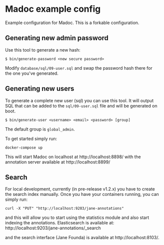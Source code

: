 # Madoc example config
Example configuration for Madoc. This is a forkable configuration.

## Generating new admin password
Use this tool to generate a new hash:
```
$ bin/generate-password <new secure password>
```

Modify `database/sql/09-user.sql` and swap the password hash there for the one you've generated. 

## Generating new users
To generate a complete new user (sql) you can use this tool. It will output SQL that can be added to the `sql/09-user.sql` file and will be generated on boot.
```
$ bin/generate-user <username> <email> <password> [group]
```
The default group is `global_admin`.

To get started simply run:
```
docker-compose up
```

This will start Madoc on localhost at http://localhost:8898/ with the annotation server available at http://localhost:8899/

## Search
For local development, currently (in pre-release v1.2.x) you have to create the search index manually. Once you have your containers running, you can simply run:
```
curl -X "PUT" "http://localhost:9203/jane-annotations"
```

and this will allow you to start using the statistics module and also start indexing the annotations. Elasticsearch is available at: http://localhost:9203/jane-annotations/_search

and the search interface (Jane Founda) is available at http://localhost:8103/.
